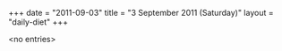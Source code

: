 +++
date = "2011-09-03"
title = "3 September 2011 (Saturday)"
layout = "daily-diet"
+++


\<no entries\>

